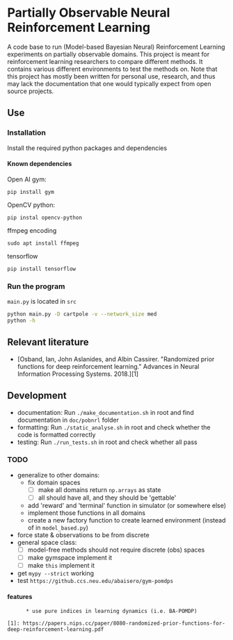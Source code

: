 # Partially Observable Neural Reinforcement Learning

A code base to run (Model-based Bayesian Neural) Reinforcement Learning
experiments on partially observable domains. This project is meant for
reinforcement learning researchers to compare different methods. It contains
various different environments to test the methods on. Note that this project
has mostly been written for personal use, research, and thus may lack the
documentation that one would typically expect from open source projects.

## Use

### Installation
Install the required python packages and dependencies

#### Known dependencies

Open AI gym:

```
pip install gym
```

OpenCV python:
```
pip instal opencv-python
```

ffmpeg encoding
```
sudo apt install ffmpeg
```

tensorflow
```
pip install tensorflow
```

### Run the program
`main.py` is located in `src`

```bash
python main.py -D cartpole -v --network_size med
python -h
```

## Relevant literature
* [Osband, Ian, John Aslanides, and Albin Cassirer. "Randomized prior functions
for deep reinforcement learning." Advances in Neural Information Processing
Systems. 2018.][1]

## Development

* documentation: Run `./make_documentation.sh` in root and find
documentation in `doc/pobnrl` folder
* formatting: Run `./static_analyse.sh` in root and check whether the
code is formatted correctly
* testing: Run `./run_tests.sh` in root and check whether all pass

### TODO
* generalize to other domains:
    - fix domain spaces
        + [ ] make all domains return `np.arrays` as state
        + [ ] all should have all, and they should be 'gettable'
    - add 'reward' and 'terminal' function in simulator (or somewhere else)
    - implement those functions in all domains
    - create a new factory function to create learned environment (instead of
      in `model_based.py`)
* force state & observations to be from discrete
* general space class:
    - [ ] model-free methods should not require discrete (obs) spaces
    - [ ] make gymspace implement it
    - [ ] make `this` implement it
* get `mypy --strict` working
* test `https://github.ccs.neu.edu/abaisero/gym-pomdps`

#### features
          * use pure indices in learning dynamics (i.e. BA-POMDP)

    [1]: https://papers.nips.cc/paper/8080-randomized-prior-functions-for-deep-reinforcement-learning.pdf

